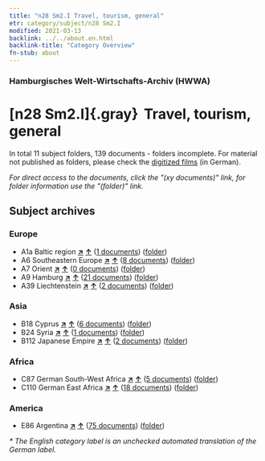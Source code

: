 ```yaml
---
title: "n28 Sm2.I Travel, tourism, general"
etr: category/subject/n28 Sm2.I
modified: 2021-03-13
backlink: ../../about.en.html
backlink-title: "Category Overview"
fn-stub: about
---
```


### Hamburgisches Welt-Wirtschafts-Archiv (HWWA)
# [n28 Sm2.I]{.gray}&#8201; Travel, tourism, general&#160; 





In total 11 subject folders, 139 documents - folders incomplete.
For material not published as folders, please check the [digitized films](/film/h1_sh) (in German).

_For direct access to the documents, click the "(xy documents)" link, for folder information use the "(folder)" link._

## Subject archives



### Europe

- A1a Baltic region [**&nearr;**](../../../geo/i/140894/about.en.html "Baltic region (all folders)") [**&uarr;**](../../../geo/about.en.html#A1a "Country category system") (<a href="https://pm20.zbw.eu/dfgview/sh/140894,145511" title="about: Baltic region : Travel, tourism, general" target="_blank">1 documents</a>) ([folder](http://purl.org/pressemappe20/folder/sh/140894,145511))
- A6 Southeastern Europe [**&nearr;**](../../../geo/i/140900/about.en.html "Southeastern Europe (all folders)") [**&uarr;**](../../../geo/about.en.html#A6 "Country category system") (<a href="https://pm20.zbw.eu/dfgview/sh/140900,145511" title="about: Southeastern Europe : Travel, tourism, general" target="_blank">8 documents</a>) ([folder](http://purl.org/pressemappe20/folder/sh/140900,145511))
- A7 Orient [**&nearr;**](../../../geo/i/140902/about.en.html "Orient (all folders)") [**&uarr;**](../../../geo/about.en.html#A7 "Country category system") (<a href="https://pm20.zbw.eu/dfgview/sh/140902,145511" title="about: Orient : Travel, tourism, general" target="_blank">0 documents</a>) ([folder](http://purl.org/pressemappe20/folder/sh/140902,145511))
- A9 Hamburg [**&nearr;**](../../../geo/i/140905/about.en.html "Hamburg (all folders)") [**&uarr;**](../../../geo/about.en.html#A9 "Country category system") (<a href="https://pm20.zbw.eu/dfgview/sh/140905,145511" title="about: Hamburg : Travel, tourism, general" target="_blank">21 documents</a>) ([folder](http://purl.org/pressemappe20/folder/sh/140905,145511))
- A39 Liechtenstein [**&nearr;**](../../../geo/i/141016/about.en.html "Liechtenstein (all folders)") [**&uarr;**](../../../geo/about.en.html#A39 "Country category system") (<a href="https://pm20.zbw.eu/dfgview/sh/141016,145511" title="about: Liechtenstein : Travel, tourism, general" target="_blank">2 documents</a>) ([folder](http://purl.org/pressemappe20/folder/sh/141016,145511))

### Asia

- B18 Cyprus [**&nearr;**](../../../geo/i/141079/about.en.html "Cyprus (all folders)") [**&uarr;**](../../../geo/about.en.html#B18 "Country category system") (<a href="https://pm20.zbw.eu/dfgview/sh/141079,145511" title="about: Cyprus : Travel, tourism, general" target="_blank">6 documents</a>) ([folder](http://purl.org/pressemappe20/folder/sh/141079,145511))
- B24 Syria [**&nearr;**](../../../geo/i/141114/about.en.html "Syria (all folders)") [**&uarr;**](../../../geo/about.en.html#B24 "Country category system") (<a href="https://pm20.zbw.eu/dfgview/sh/141114,145511" title="about: Syria : Travel, tourism, general" target="_blank">1 documents</a>) ([folder](http://purl.org/pressemappe20/folder/sh/141114,145511))
- B112 Japanese Empire [**&nearr;**](../../../geo/i/141273/about.en.html "Japanese Empire (all folders)") [**&uarr;**](../../../geo/about.en.html#B112 "Country category system") (<a href="https://pm20.zbw.eu/dfgview/sh/141273,145511" title="about: Japanese Empire : Travel, tourism, general" target="_blank">2 documents</a>) ([folder](http://purl.org/pressemappe20/folder/sh/141273,145511))

### Africa

- C87 German South-West Africa [**&nearr;**](../../../geo/i/141450/about.en.html "German South-West Africa (all folders)") [**&uarr;**](../../../geo/about.en.html#C87 "Country category system") (<a href="https://pm20.zbw.eu/dfgview/sh/141450,145511" title="about: German South-West Africa : Travel, tourism, general" target="_blank">5 documents</a>) ([folder](http://purl.org/pressemappe20/folder/sh/141450,145511))
- C110 German East Africa [**&nearr;**](../../../geo/i/141471/about.en.html "German East Africa (all folders)") [**&uarr;**](../../../geo/about.en.html#C110 "Country category system") (<a href="https://pm20.zbw.eu/dfgview/sh/141471,145511" title="about: German East Africa : Travel, tourism, general" target="_blank">18 documents</a>) ([folder](http://purl.org/pressemappe20/folder/sh/141471,145511))

### America

- E86 Argentina [**&nearr;**](../../../geo/i/141692/about.en.html "Argentina (all folders)") [**&uarr;**](../../../geo/about.en.html#E86 "Country category system") (<a href="https://pm20.zbw.eu/dfgview/sh/141692,145511" title="about: Argentina : Travel, tourism, general" target="_blank">75 documents</a>) ([folder](http://purl.org/pressemappe20/folder/sh/141692,145511))


_* The English category label is an unchecked automated translation of the German label._

